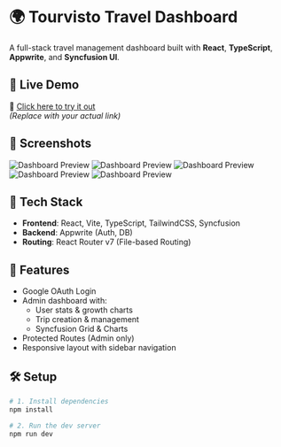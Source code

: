 # 🌍 Tourvisto Travel Dashboard

A full-stack travel management dashboard built with **React**, **TypeScript**, **Appwrite**, and **Syncfusion UI**.

## 🚀 Live Demo

🔗 [Click here to try it out](https://travel-agency-dashboard-df3m.vercel.app/)  
*(Replace with your actual link)*

## 📸 Screenshots

![Dashboard Preview](./assets//images/deafultPage.png)
![Dashboard Preview](./assets//images/signInPage.png)
![Dashboard Preview](./assets//images/dashboard.png)
![Dashboard Preview](./assets//images/triplist.png)
![Dashboard Preview](./assets//images/createTrip.png)


## 🔧 Tech Stack

- **Frontend**: React, Vite, TypeScript, TailwindCSS, Syncfusion
- **Backend**: Appwrite (Auth, DB)
- **Routing**: React Router v7 (File-based Routing)

## 🧪 Features

- Google OAuth Login
- Admin dashboard with:
  - User stats & growth charts
  - Trip creation & management
  - Syncfusion Grid & Charts
- Protected Routes (Admin only)
- Responsive layout with sidebar navigation

## 🛠️ Setup

```bash
# 1. Install dependencies
npm install

# 2. Run the dev server
npm run dev
